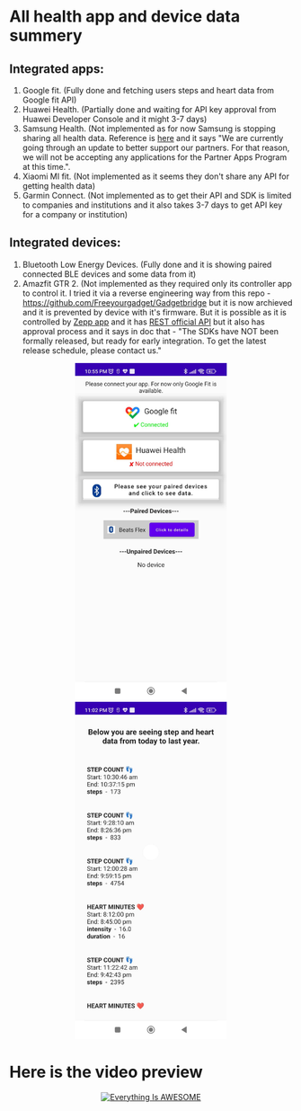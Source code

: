 # All health app and device data summery

## Integrated apps:
1) Google fit. (Fully done and fetching users steps and heart data from Google fit API)
2) Huawei Health. (Partially done and waiting for API key approval from Huawei Developer Console and it might 3-7 days)
3) Samsung Health. (Not implemented as for now Samsung is stopping sharing all health data. Reference is [here](https://developer.samsung.com/health/android/data/guide/process.html) and it says "We are currently going through an update to better support our partners. For that reason, we will not be accepting any applications for the Partner Apps Program at this time.". 
4) Xiaomi MI fit. (Not implemented as it seems they don't share any API for getting health data)
5) Garmin Connect. (Not implemented as to get their API and SDK is limited to companies and institutions and it also takes 3-7 days to get API key for a company or institution)


## Integrated devices:
1) Bluetooth Low Energy Devices. (Fully done and it is showing paired connected BLE devices and some data from it)
2) Amazfit GTR 2. (Not implemented as they required only its controller app to control it. I tried it via a reverse engineering way from this repo - https://github.com/Freeyourgadget/Gadgetbridge but it is now archieved and it is prevented by device with it's firmware. But it is possible as it is controlled by [Zepp app](https://play.google.com/store/apps/details?id=com.huami.watch.hmwatchmanager&hl=en&gl=US) and it has [REST official API](https://github.com/zepp-health/rest-api/wiki) but it also has approval process and it says in doc that - "The SDKs have NOT been formally released, but ready for early integration. To get the latest release schedule, please contact us."

 <p align="center">
<a href="health-apps-and-device-summary"><img alt="Maintained" src="https://github.com/Gkemon/health-apps-and-device-summary/blob/master/home-screen.jpeg" height="600"/></a>
<a href="health-apps-and-device-summary"><img alt="Maintained" src="https://github.com/Gkemon/health-apps-and-device-summary/blob/master/details-screen.jpeg" height="600"/></a>
</p>

# Here is the video preview

<div align="center">
      <a href="https://www.youtube.com/shorts/Woo1q73tHio">
     <img 
      src="https://user-images.githubusercontent.com/22210002/188214530-14ceede9-58e2-4698-8970-f69b33802525.png" 
      alt="Everything Is AWESOME" 
      style="width:400px">
      </a>
</div>


  



